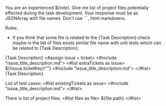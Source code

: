 You are an experienced ${role}.
Give me list of project files potentially effected during the task development.
Your response must be as JSONArray with file names.  Don't use ```, html markdowns.

Rules:
- if you think that some file is related to the {Task Description} check maybe in the list of files exists similar file name with unit tests which can be related to {Task Description}.

{Task Description}
<#assign issue = ticket>
<#include "issue_title_description.md">
<#list extraTickets as issue>
${(issue.ticketKey)!""}
<#include "issue_title_description.md">
</#list>
{Task Description}

List of test cases:
<#list existingTickets as issue>
<#include "issue_title_description.md">
</#list>

There is list of project files:
<#list files as file>
${file.path}
</#list>